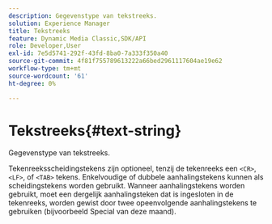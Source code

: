 ```yaml
---
description: Gegevenstype van tekstreeks.
solution: Experience Manager
title: Tekstreeks
feature: Dynamic Media Classic,SDK/API
role: Developer,User
exl-id: 7e5d5741-292f-43fd-8ba0-7a333f350a40
source-git-commit: 4f81f755789613222a66bed2961117604ae19e62
workflow-type: tm+mt
source-wordcount: '61'
ht-degree: 0%

---
```


# Tekstreeks{#text-string}

Gegevenstype van tekstreeks.

Tekenreeksscheidingstekens zijn optioneel, tenzij de tekenreeks een `<CR>`, `<LF>`, of `<TAB>` tekens. Enkelvoudige of dubbele aanhalingstekens kunnen als scheidingstekens worden gebruikt. Wanneer aanhalingstekens worden gebruikt, moet een dergelijk aanhalingsteken dat is ingesloten in de tekenreeks, worden gewist door twee opeenvolgende aanhalingstekens te gebruiken (bijvoorbeeld Special van deze maand).
